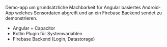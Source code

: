 Demo-app um grundsätzliche Machbarkeit für Angular basiertes Android-App welches Sensordaten abgreift und an ein Firebase Backend sendet zu demonstrieren.

- Angular + Capacitor
- Kotlin Plugin für Systemvariablen
- Firebase Backend (Login, Datastorage)
